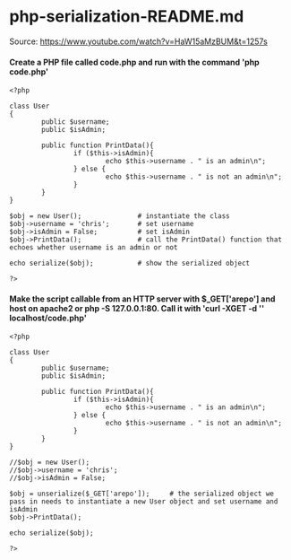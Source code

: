 # php-serialization-README.md

Source: https://www.youtube.com/watch?v=HaW15aMzBUM&t=1257s

#### Create a PHP file called code.php and run with the command 'php code.php'

    <?php

    class User
    {
            public $username;
            public $isAdmin;

            public function PrintData(){
                    if ($this->isAdmin){
                            echo $this->username . " is an admin\n";
                    } else {
                            echo $this->username . " is not an admin\n";
                    }
            }
    }

    $obj = new User();              # instantiate the class
    $obj->username = 'chris';       # set username
    $obj->isAdmin = False;          # set isAdmin
    $obj->PrintData();              # call the PrintData() function that echoes whether username is an admin or not
    
    echo serialize($obj);           # show the serialized object
    
    ?>


#### Make the script callable from an HTTP server with $_GET['arepo'] and host on apache2 or php -S 127.0.0.1:80. Call it with 'curl -XGET -d '<serialized object>' localhost/code.php'

    <?php

    class User
    {
            public $username;
            public $isAdmin;

            public function PrintData(){
                    if ($this->isAdmin){
                            echo $this->username . " is an admin\n";
                    } else {
                            echo $this->username . " is not an admin\n";
                    }
            }
    }

    //$obj = new User();
    //$obj->username = 'chris';
    //$obj->isAdmin = False;

    $obj = unserialize($_GET['arepo']);     # the serialized object we pass in needs to instantiate a new User object and set username and isAdmin
    $obj->PrintData();
    
    echo serialize($obj);

    ?>



